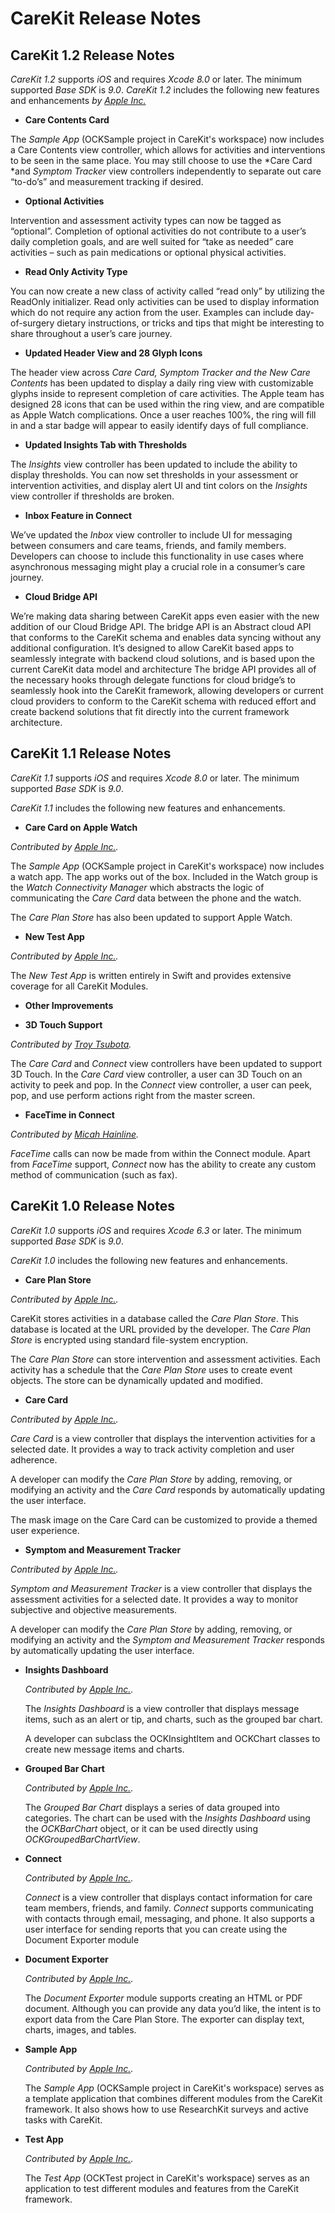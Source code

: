 # CareKit Release Notes

## CareKit 1.2 Release Notes

*CareKit 1.2* supports *iOS* and requires *Xcode 8.0* or later. The minimum supported *Base SDK* is *9.0*.
*CareKit 1.2* includes the following new features and enhancements *by [Apple Inc.](https://github.com/carekit-apple)*

- **Care Contents Card**

 The *Sample App* (OCKSample project in CareKit's workspace) now includes a Care Contents view controller, which allows for activities and interventions to be seen in the same place. You may still choose to use the *Care Card *and *Symptom Tracker* view controllers independently to separate out care “to-do’s” and measurement tracking if desired. 
 
- **Optional Activities**
 
 Intervention and assessment activity types can now be tagged as “optional”. Completion of optional activities do not contribute to a user’s daily completion goals, and are well suited for “take as needed” care activities – such as pain medications or optional physical activities. 

- **Read Only Activity Type**
 
 You can now create a new class of activity called “read only” by utilizing the ReadOnly initializer. Read only activities can be used to display information which do not require any action from the user. Examples can include day-of-surgery dietary instructions, or tricks and tips that might be interesting to share throughout a user’s care journey. 

- **Updated Header View and 28 Glyph Icons**

 The header view across *Care Card, Symptom Tracker and the New Care Contents* has been updated to display a daily ring view with customizable glyphs inside to represent completion of care activities. The Apple team has designed 28 icons that can be used within the ring view, and are compatible as Apple Watch complications. Once a user reaches 100%, the ring will fill in and a star badge will appear to easily identify days of full compliance. 

- **Updated Insights Tab with Thresholds**

 The *Insights* view controller has been updated to include the ability to display thresholds. You can now set thresholds in your assessment or intervention activities, and display alert UI and tint colors on the *Insights* view controller if thresholds are broken. 

- **Inbox Feature in Connect**

 We’ve updated the *Inbox* view controller to include UI for messaging between consumers and care teams, friends, and family members. Developers can choose to include this functionality in use cases where asynchronous messaging might play a crucial role in a consumer’s care journey.
 
- **Cloud Bridge API**

 We’re making data sharing between CareKit apps even easier with the new addition of our Cloud Bridge API. The bridge API is an Abstract cloud API that conforms to the CareKit schema and enables data syncing without any additional configuration. It’s designed to allow CareKit based apps to seamlessly integrate with backend cloud solutions, and is based upon the current CareKit data model and architecture
The bridge API provides all of the necessary hooks through delegate functions for cloud bridge’s to seamlessly hook into the CareKit framework, allowing developers or current cloud providers to conform to the CareKit schema with reduced effort and create backend solutions that fit directly into the current framework architecture.

   
## CareKit 1.1 Release Notes

*CareKit 1.1* supports *iOS* and requires *Xcode 8.0* or later. The minimum supported *Base SDK* is *9.0*.

*CareKit 1.1* includes the following new features and enhancements.

- **Care Card on Apple Watch**
 
 *Contributed by [Apple Inc.](https://github.com/carekit-apple).*

 The *Sample App* (OCKSample project in CareKit's workspace) now includes a watch app. The app works out of the box. Included in the Watch group is the *Watch Connectivity Manager* which abstracts the logic of communicating the *Care Card* data between the phone and the watch. 

 The *Care Plan Store* has also been updated to support Apple Watch.

- **New Test App**

 *Contributed by [Apple Inc.](https://github.com/carekit-apple).*

 The *New Test App* is written entirely in Swift and provides extensive coverage for all CareKit Modules.

- **Other Improvements**

 - **3D Touch Support**

  *Contributed by [Troy Tsubota](https://github.com/tktsubota).*

  The *Care Card* and *Connect* view controllers have been updated to support 3D Touch. In the *Care Card* view controller, a user can 3D Touch on an activity to peek and pop. In the *Connect* view controller, a user can peek, pop, and use perform actions right from the master screen.

  - **FaceTime in Connect**

   *Contributed by [Micah Hainline](https://github.com/micahhainline).*

   *FaceTime* calls can now be made from within the Connect module. Apart from *FaceTime* support, *Connect* now has the ability to create any custom method of communication (such as fax).


## CareKit 1.0 Release Notes

*CareKit 1.0* supports *iOS* and requires *Xcode 6.3* or later. The minimum supported *Base SDK* is *9.0*.

*CareKit 1.0* includes the following new features and enhancements.

- **Care Plan Store**

 *Contributed by [Apple Inc.](https://github.com/carekit-apple).*

  CareKit stores activities in a database called the *Care Plan Store*. This database is located at the URL provided by
      the developer. The *Care Plan Store* is encrypted using standard file-system encryption. 

  The *Care Plan Store* can store intervention and assessment activities. Each activity has a schedule that the *Care Plan Store* uses
      to create event objects. The store can be dynamically updated and modified.

- **Care Card**

 *Contributed by [Apple Inc.](https://github.com/carekit-apple).*

  *Care Card* is a view controller that displays the intervention activities for a selected date. It provides a way to track activity
      completion and user adherence. 

  A developer can modify the *Care Plan Store* by adding, removing, or modifying an activity and the *Care Card* responds by automatically
      updating the user interface.

  The mask image on the Care Card can be customized to provide a themed user experience.

- **Symptom and Measurement Tracker**

 *Contributed by [Apple Inc.](https://github.com/carekit-apple).*

  *Symptom and Measurement Tracker* is a view controller that displays the assessment activities for a selected date. It provides a way to monitor
      subjective and objective measurements.

  A developer can modify the *Care Plan Store* by adding, removing, or modifying an activity and the *Symptom and Measurement Tracker* responds by 
      automatically updating the user interface.

- **Insights Dashboard**

  *Contributed by [Apple Inc.](https://github.com/carekit-apple).*

  The *Insights Dashboard* is a view controller that displays message items, such as an alert or tip, and charts, such as the grouped
      bar chart.

  A developer can subclass the OCKInsightItem and OCKChart classes to create new message items and charts.  

- **Grouped Bar Chart**

   *Contributed by [Apple Inc.](https://github.com/carekit-apple).*

   The *Grouped Bar Chart* displays a series of data grouped into categories. The chart can be used with the *Insights Dashboard* using the
      *OCKBarChart* object, or it can be used directly using *OCKGroupedBarChartView*.

- **Connect**

  *Contributed by [Apple Inc.](https://github.com/carekit-apple).*

  *Connect* is a view controller that displays contact information for care team members, friends, and family. *Connect* supports 
      communicating with contacts through email, messaging, and phone. It also supports a user interface for sending reports that you
      can create using the Document Exporter module 

- **Document Exporter**

  *Contributed by [Apple Inc.](https://github.com/carekit-apple).*

  The *Document Exporter* module supports creating an HTML or PDF document. Although you can provide any data you’d like, the intent is 
      to export data from the Care Plan Store. The exporter can display text, charts, images, and tables.

- **Sample App**

  *Contributed by [Apple Inc.](https://github.com/carekit-apple).*

  The *Sample App* (OCKSample project in CareKit's workspace) serves as a template application that combines different modules
      from the CareKit framework. It also shows how to use ResearchKit surveys and active tasks with CareKit.

- **Test App**

  *Contributed by [Apple Inc.](https://github.com/carekit-apple).*

  The *Test App* (OCKTest project in CareKit's workspace) serves as an application to test different modules and features from
      the CareKit framework.


